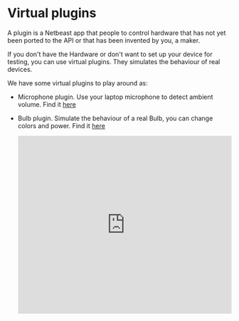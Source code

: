 # Virtual plugins

A plugin is a Netbeast app that people to control hardware that has not yet been
ported to the API or that has been invented by you, a maker.

If you don't have the Hardware or don't want to set up your device for testing, you can use virtual
plugins. They simulates the behaviour of real devices.

We have some virtual plugins to play around as:

* Microphone plugin.
  Use your laptop microphone to detect ambient volume. Find it [here](https://github.com/netbeast/volume-plugin)

* Bulb plugin.
    Simulate the behaviour of a real Bulb, you can change colors and power. Find it [here](https://github.com/netbeast/bulb-plugin)
    <iframe src="http://netbeast.github.io/bulb-plugin/" frameBorder="0" width="100%" height="400px"></iframe>
